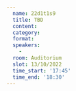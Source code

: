 ```yaml
---
  name: 22d1t1s9
  title: TBD
  content:
  category: 
  format: 
  speakers: 
    - 
  room: Auditorium
  slot: 13/10/2022
  time_start: '17:45'
  time_end: '18:30'
---
```


